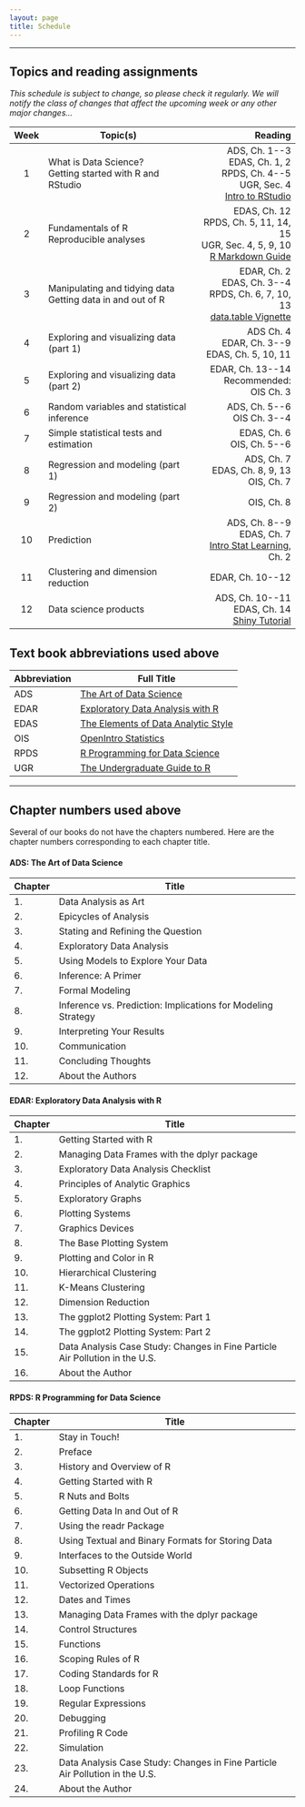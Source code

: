 ```yaml
---
layout: page
title: Schedule
---
```


---

## Topics and reading assignments

*This schedule is subject to change, so please check it regularly.  We will notify the class of changes that affect the upcoming week or any other major changes...*

|  Week  | Topic(s) | Reading |
| :----: | -------- | ------: |
| 1 <a name="week1"></a> | What is Data Science? <br> Getting started with R and RStudio | ADS, Ch. 1--3 <br> EDAS, Ch. 1, 2 <br> RPDS, Ch. 4--5 <br> UGR, Sec. 4 <br> [Intro to RStudio](http://dss.princeton.edu/training/RStudio101.pdf) |
| 2 | Fundamentals of R <br> Reproducible analyses | EDAS, Ch. 12 <br> RPDS, Ch. 5, 11, 14, 15 <br> UGR, Sec. 4, 5, 9, 10 <br> [R Markdown Guide](http://rmarkdown.rstudio.com)|
| 3 | Manipulating and tidying data <br> Getting data in and out of R | EDAR, Ch. 2 <br> EDAS, Ch. 3--4 <br> RPDS, Ch. 6, 7, 10, 13 <br> [data.table Vignette](https://cran.r-project.org/web/packages/data.table/vignettes/datatable-intro.pdf) |
| 4 | Exploring and visualizing data (part 1) | ADS Ch. 4 <br>  EDAR, Ch. 3--9 <br> EDAS, Ch. 5, 10, 11 |
| 5 | Exploring and visualizing data (part 2) | EDAR, Ch. 13--14 <br> Recommended: <br> OIS Ch. 3 |
| 6 | Random variables and statistical inference | ADS, Ch. 5--6 <br> OIS Ch. 3--4|
| 7 | Simple statistical tests and estimation | EDAS, Ch. 6 <br> OIS, Ch. 5--6|
| 8 | Regression and modeling (part 1) | ADS, Ch. 7 <br> EDAS, Ch. 8, 9, 13 <br> OIS, Ch. 7 |
| 9 | Regression and modeling (part 2) | OIS, Ch. 8 |
| 10 | Prediction | ADS, Ch. 8--9 <br> EDAS, Ch. 7 <br> [Intro Stat Learning](http://www-bcf.usc.edu/~gareth/ISL/ISLR%20Fourth%20Printing.pdf), Ch. 2 |
| 11 | Clustering and dimension reduction | EDAR, Ch. 10--12 |
| 12 | Data science products | ADS, Ch. 10--11 <br> EDAS, Ch. 14 <br> [Shiny Tutorial](http://shiny.rstudio.com/tutorial/) |


## Text book abbreviations used above

| Abbreviation | Full Title |
| ---- | ---------- |
ADS |  [The Art of Data Science](https://leanpub.com/artofdatascience)
EDAR | [Exploratory Data Analysis with R](https://leanpub.com/exdata)
EDAS | [The Elements of Data Analytic Style](https://leanpub.com/datastyle)
OIS |  [OpenIntro Statistics](https://www.openintro.org/stat/)
RPDS | [R Programming for Data Science](https://leanpub.com/rprogramming)
UGR |  [The Undergraduate Guide to R](http://genomine.org/papers/undergradguidetoR.pdf)

---

## Chapter numbers used above

Several of our books do not have the chapters numbered. Here are the chapter numbers corresponding to each chapter title.

#### ADS:  The Art of Data Science

| Chapter | Title |
| ------- | ----- |
1. | Data Analysis as Art
2. | Epicycles of Analysis
3. | Stating and Refining the Question
4. | Exploratory Data Analysis
5. | Using Models to Explore Your Data
6. | Inference: A Primer
7. | Formal Modeling
8. | Inference vs. Prediction: Implications for Modeling Strategy
9. | Interpreting Your Results
10. | Communication
11. | Concluding Thoughts
12. | About the Authors


#### EDAR: Exploratory Data Analysis with R

| Chapter | Title |
| ------- | ----- |
1. | Getting Started with R
2. | Managing Data Frames with the dplyr package
3. | Exploratory Data Analysis Checklist
4. | Principles of Analytic Graphics
5. | Exploratory Graphs
6. | Plotting Systems
7. | Graphics Devices
8. | The Base Plotting System
9. | Plotting and Color in R
10. | Hierarchical Clustering
11. | K-Means Clustering
12. | Dimension Reduction
13. | The ggplot2 Plotting System: Part 1
14. | The ggplot2 Plotting System: Part 2
15. | Data Analysis Case Study: Changes in Fine Particle Air Pollution in the U.S.
16. | About the Author

#### RPDS: R Programming for Data Science

| Chapter | Title |
| ------- | ----- |
1. | Stay in Touch!
2. | Preface
3. | History and Overview of R
4. | Getting Started with R
5. | R Nuts and Bolts
6. | Getting Data In and Out of R
7. | Using the readr Package
8. | Using Textual and Binary Formats for Storing Data
9. | Interfaces to the Outside World
10. | Subsetting R Objects
11. | Vectorized Operations
12. | Dates and Times
13. | Managing Data Frames with the dplyr package
14. | Control Structures
15. | Functions
16. | Scoping Rules of R
17. | Coding Standards for R
18. | Loop Functions
19. | Regular Expressions
20. | Debugging
21. | Profiling R Code
22. | Simulation
23. | Data Analysis Case Study: Changes in Fine Particle Air Pollution in the U.S.
24. | About the Author
